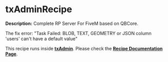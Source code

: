 # txAdminRecipe

**Description:** Complete RP Server For FiveM based on QBCore.

The fix error: "Task Failed: BLOB, TEXT, GEOMETRY or JSON column 'users' can't have a default value"

This recipe runs inside [**txAdmin**](https://github.com/tabarra/txAdmin).
Please check the [**Recipe Documentation Page**](https://github.com/tabarra/txAdmin/blob/master/docs/recipe.md).
